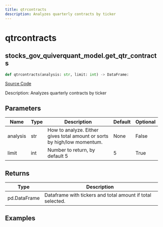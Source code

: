 ```yaml
---
title: qtrcontracts
description: Analyzes quarterly contracts by ticker
---
```

# qtrcontracts

## stocks_gov_quiverquant_model.get_qtr_contracts

```python
def qtrcontracts(analysis: str, limit: int) -> DataFrame:
```
[Source Code](https://github.com/OpenBB-finance/OpenBBTerminal/tree/main/openbb_terminal/stocks/government/quiverquant_model.py#L481)

Description: Analyzes quarterly contracts by ticker

## Parameters

| Name | Type | Description | Default | Optional |
| ---- | ---- | ----------- | ------- | -------- |
| analysis | str | How to analyze.  Either gives total amount or sorts by high/low momentum. | None | False |
| limit | int | Number to return, by default 5 | 5 | True |

## Returns

| Type | Description |
| ---- | ----------- |
| pd.DataFrame | Dataframe with tickers and total amount if total selected. |

## Examples

